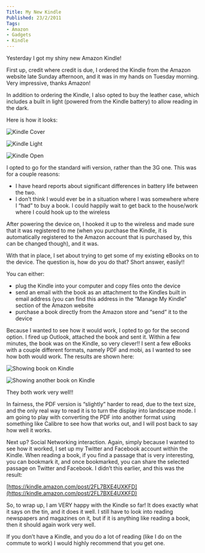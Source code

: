 ```yaml
---
Title: My New Kindle
Published: 23/2/2011
Tags:
- Amazon
- Gadgets
- Kindle
---
```


Yesterday I got my shiny new Amazon Kindle!

First up, credit where credit is due, I ordered the Kindle from the Amazon website late Sunday afternoon, and it was in my hands on Tuesday morning. Very impressive, thanks Amazon!

In addition to ordering the Kindle, I also opted to buy the leather case, which includes a built in light (powered from the Kindle battery) to allow reading in the dark.

Here is how it looks:

![Kindle Cover](https://gep13wpstorage.blob.core.windows.net/gep13/2011/2/23/b3.jpg)

![Kindle Light](https://gep13wpstorage.blob.core.windows.net/gep13/2011/2/23/b5.jpg)

![Kindle Open](https://gep13wpstorage.blob.core.windows.net/gep13/2011/2/23/b4.jpg)

I opted to go for the standard wifi version, rather than the 3G one. This was for a couple reasons:

- I have heard reports about significant differences in battery life between the two.
- I don’t think I would ever be in a situation where I was somewhere where I “had” to buy a book. I could happily wait to get back to the house/work where I could hook up to the wireless
 
After powering the device on, I hooked it up to the wireless and made sure that it was registered to me (when you purchase the Kindle, it is automatically registered to the Amazon account that is purchased by, this can be changed though), and it was.

With that in place, I set about trying to get some of my existing eBooks on to the device. The question is, how do you do that? Short answer, easily!!

You can either:

- plug the Kindle into your computer and copy files onto the device
- send an email with the book as an attachment to the Kindles built in email address (you can find this address in the “Manage My Kindle” section of the Amazon website
- purchase a book directly from the Amazon store and “send” it to the device
 
Because I wanted to see how it would work, I opted to go for the second option. I fired up Outlook, attached the book and sent it. Within a few minutes, the book was on the Kindle, so very clever!! I sent a few eBooks with a couple different formats, namely PDF and mobi, as I wanted to see how both would work. The results are shown here:

![Showing book on Kindle](https://gep13wpstorage.blob.core.windows.net/gep13/2011/2/23/b7.jpg)

![Showing another book on Kindle](https://gep13wpstorage.blob.core.windows.net/gep13/2011/2/23/b8.jpg)

They both work very well!!

In fairness, the PDF version is “slightly” harder to read, due to the text size, and the only real way to read it is to turn the display into landscape mode. I am going to play with converting the PDF into another format using something like Calibre to see how that works out, and I will post back to say how well it works.

Next up? Social Networking interaction. Again, simply because I wanted to see how it worked, I set up my Twitter and Facebook account within the Kindle. When reading a book, if you find a passage that is very interesting, you can bookmark it, and once bookmarked, you can share the selected passage on Twitter and Facebook. I didn’t this earlier, and this was the result:

[https://kindle.amazon.com/post/2FL7BXE4UXKFD](https://kindle.amazon.com/post/2FL7BXE4UXKFD)

So, to wrap up, I am VERY happy with the Kindle so far! It does exactly what it says on the tin, and it does it well. I still have to look into reading newspapers and magazines on it, but if it is anything like reading a book, then it should again work very well.

If you don’t have a Kindle, and you do a lot of reading (like I do on the commute to work) I would highly recommend that you get one.
